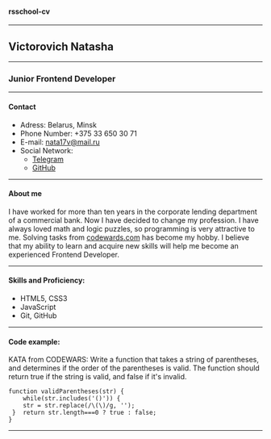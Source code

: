 #### rsschool-cv
---
## Victorovich Natasha
---
### Junior Frontend Developer
---
#### Contact
* Adress: Belarus, Minsk
* Phone Number: +375 33 650 30 71
* E-mail: nata17v@mail.ru
* Social Network:
    * [Telegram](https://t.me/natavictorovich)
    * [GitHub](https://github.com/Natashulik)
---
#### About me


I have worked for more than ten years in the corporate lending department of a commercial bank. Now I have decided to change my profession. I have always loved math and logic puzzles, so programming is very attractive to me. Solving tasks from [codewards.com](https://www.codewars.com/) has become my hobby. I believe that my ability to learn and acquire new skills will help me become an experienced Frontend Developer.


---
#### Skills and Proficiency:
* HTML5, CSS3
* JavaScript 
* Git, GitHub
---
#### Code example:
KATA from CODEWARS: Write a function that takes a string of parentheses, and determines if the order of the parentheses is valid. The function should return true if the string is valid, and false if it's invalid.

    function validParentheses(str) {
        while(str.includes('()')) {
        str = str.replace(/\(\)/g, '');
     }  return str.length===0 ? true : false;
    }

---